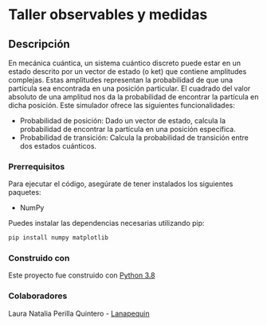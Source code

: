 # Taller observables y medidas
## Descripción
En mecánica cuántica, un sistema cuántico discreto puede estar en un estado descrito por un vector de estado (o ket) que contiene amplitudes complejas. Estas amplitudes representan la probabilidad de que una partícula sea encontrada en una posición particular. El cuadrado del valor absoluto de una amplitud nos da la probabilidad de encontrar la partícula en dicha posición.
Este simulador ofrece las siguientes funcionalidades:
- Probabilidad de posición: Dado un vector de estado, calcula la probabilidad de encontrar la partícula en una posición específica.
- Probabilidad de transición: Calcula la probabilidad de transición entre dos estados cuánticos.
### Prerrequisitos
Para ejecutar el código, asegúrate de tener instalados los siguientes paquetes:

- NumPy

Puedes instalar las dependencias necesarias utilizando pip:

```bash
pip install numpy matplotlib
```
### Construido con
Este proyecto fue construido con [Python 3.8](https://www.python.org/)
### Colaboradores
Laura Natalia Perilla Quintero - [Lanapequin](https://github.com/Lanapequin)